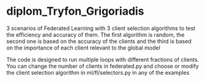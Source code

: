 # diplom_Tryfon_Grigoriadis
3 scenarios of Federated Learning with 3 client selection algorithms to test the efficiency and accuracy of them. The first algorithm is random, the second one is based on the accuracy of the clients and the third is based on the importance of each client relevant to the global model

The code is designed to run multiple loops with different fractions of clients. You can change the number of clients in federated.py and choose or modify the client selection algorithm in ml/fl/selectors.py in any of the examples
